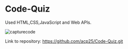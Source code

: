 # Code-Quiz

Used HTML,CSS,JavaScript and Web APIs.

![capturecode](https://user-images.githubusercontent.com/60405505/121436663-00ec0800-c94f-11eb-94dc-cf088834513e.PNG)

Link to repository: https://github.com/acp25/Code-Quiz.git
